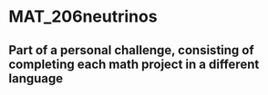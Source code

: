 # MAT_206neutrinos

## Part of a personal challenge, consisting of completing each math project in a different language
